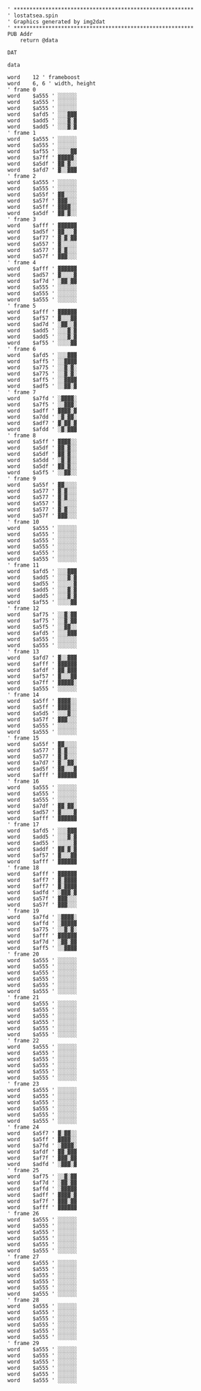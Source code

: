
    ' *********************************************************
    ' lostatsea.spin
    ' Graphics generated by img2dat
    ' *********************************************************
    PUB Addr
        return @data

    DAT

    data

    word    12 ' frameboost
    word    6, 6 ' width, height
    ' frame 0
    word    $a555 ' ░░░░░░
    word    $a555 ' ░░░░░░
    word    $a555 ' ░░░░░░
    word    $afd5 ' ░░░▓▓▓
    word    $add5 ' ░░░▓░▓
    word    $add5 ' ░░░▓░▓
    ' frame 1
    word    $a555 ' ░░░░░░
    word    $a555 ' ░░░░░░
    word    $af55 ' ░░░░▓▓
    word    $a7ff ' ▓▓▓▓▓░
    word    $a5df ' ▓▓░▓░░
    word    $afd7 ' ▓░░▓▓▓
    ' frame 2
    word    $a555 ' ░░░░░░
    word    $a555 ' ░░░░░░
    word    $a55f ' ▓▓░░░░
    word    $a57f ' ▓▓▓░░░
    word    $a5ff ' ▓▓▓▓░░
    word    $a5df ' ▓▓░▓░░
    ' frame 3
    word    $afff ' ▓▓▓▓▓▓
    word    $ad5f ' ▓▓░░░▓
    word    $af77 ' ▓░▓░▓▓
    word    $a557 ' ▓░░░░░
    word    $a577 ' ▓░▓░░░
    word    $a57f ' ▓▓▓░░░
    ' frame 4
    word    $afff ' ▓▓▓▓▓▓
    word    $ad57 ' ▓░░░░▓
    word    $af7d ' ░▓▓░▓▓
    word    $a555 ' ░░░░░░
    word    $a555 ' ░░░░░░
    word    $a555 ' ░░░░░░
    ' frame 5
    word    $afff ' ▓▓▓▓▓▓
    word    $af57 ' ▓░░░▓▓
    word    $ad7d ' ░▓▓░░▓
    word    $add5 ' ░░░▓░▓
    word    $add5 ' ░░░▓░▓
    word    $af55 ' ░░░░▓▓
    ' frame 6
    word    $afd5 ' ░░░▓▓▓
    word    $aff5 ' ░░▓▓▓▓
    word    $a775 ' ░░▓░▓░
    word    $a775 ' ░░▓░▓░
    word    $aff5 ' ░░▓▓▓▓
    word    $adf5 ' ░░▓▓░▓
    ' frame 7
    word    $a7fd ' ░▓▓▓▓░
    word    $a7f5 ' ░░▓▓▓░
    word    $adff ' ▓▓▓▓░▓
    word    $a7dd ' ░▓░▓▓░
    word    $adf7 ' ▓░▓▓░▓
    word    $afdd ' ░▓░▓▓▓
    ' frame 8
    word    $a5ff ' ▓▓▓▓░░
    word    $a5df ' ▓▓░▓░░
    word    $a5df ' ▓▓░▓░░
    word    $a5dd ' ░▓░▓░░
    word    $a5df ' ▓▓░▓░░
    word    $a5f5 ' ░░▓▓░░
    ' frame 9
    word    $a55f ' ▓▓░░░░
    word    $a577 ' ▓░▓░░░
    word    $a577 ' ▓░▓░░░
    word    $a557 ' ▓░░░░░
    word    $a577 ' ▓░▓░░░
    word    $a57f ' ▓▓▓░░░
    ' frame 10
    word    $a555 ' ░░░░░░
    word    $a555 ' ░░░░░░
    word    $a555 ' ░░░░░░
    word    $a555 ' ░░░░░░
    word    $a555 ' ░░░░░░
    word    $a555 ' ░░░░░░
    ' frame 11
    word    $afd5 ' ░░░▓▓▓
    word    $add5 ' ░░░▓░▓
    word    $ad55 ' ░░░░░▓
    word    $add5 ' ░░░▓░▓
    word    $add5 ' ░░░▓░▓
    word    $af55 ' ░░░░▓▓
    ' frame 12
    word    $af75 ' ░░▓░▓▓
    word    $af75 ' ░░▓░▓▓
    word    $a5f5 ' ░░▓▓░░
    word    $afd5 ' ░░░▓▓▓
    word    $a555 ' ░░░░░░
    word    $a555 ' ░░░░░░
    ' frame 13
    word    $afd7 ' ▓░░▓▓▓
    word    $afff ' ▓▓▓▓▓▓
    word    $afdf ' ▓▓░▓▓▓
    word    $af57 ' ▓░░░▓▓
    word    $a7ff ' ▓▓▓▓▓░
    word    $a555 ' ░░░░░░
    ' frame 14
    word    $a5ff ' ▓▓▓▓░░
    word    $a5ff ' ▓▓▓▓░░
    word    $a5d5 ' ░░░▓░░
    word    $a57f ' ▓▓▓░░░
    word    $a555 ' ░░░░░░
    word    $a555 ' ░░░░░░
    ' frame 15
    word    $a55f ' ▓▓░░░░
    word    $a577 ' ▓░▓░░░
    word    $a577 ' ▓░▓░░░
    word    $a7d7 ' ▓░░▓▓░
    word    $ad5f ' ▓▓░░░▓
    word    $afff ' ▓▓▓▓▓▓
    ' frame 16
    word    $a555 ' ░░░░░░
    word    $a555 ' ░░░░░░
    word    $a555 ' ░░░░░░
    word    $a7df ' ▓▓░▓▓░
    word    $ad57 ' ▓░░░░▓
    word    $afff ' ▓▓▓▓▓▓
    ' frame 17
    word    $afd5 ' ░░░▓▓▓
    word    $add5 ' ░░░▓░▓
    word    $ad55 ' ░░░░░▓
    word    $addf ' ▓▓░▓░▓
    word    $af57 ' ▓░░░▓▓
    word    $afff ' ▓▓▓▓▓▓
    ' frame 18
    word    $afff ' ▓▓▓▓▓▓
    word    $aff7 ' ▓░▓▓▓▓
    word    $aff7 ' ▓░▓▓▓▓
    word    $adfd ' ░▓▓▓░▓
    word    $a57f ' ▓▓▓░░░
    word    $a57f ' ▓▓▓░░░
    ' frame 19
    word    $a7fd ' ░▓▓▓▓░
    word    $affd ' ░▓▓▓▓▓
    word    $a775 ' ░░▓░▓░
    word    $afff ' ▓▓▓▓▓▓
    word    $af7d ' ░▓▓░▓▓
    word    $aff5 ' ░░▓▓▓▓
    ' frame 20
    word    $a555 ' ░░░░░░
    word    $a555 ' ░░░░░░
    word    $a555 ' ░░░░░░
    word    $a555 ' ░░░░░░
    word    $a555 ' ░░░░░░
    word    $a555 ' ░░░░░░
    ' frame 21
    word    $a555 ' ░░░░░░
    word    $a555 ' ░░░░░░
    word    $a555 ' ░░░░░░
    word    $a555 ' ░░░░░░
    word    $a555 ' ░░░░░░
    word    $a555 ' ░░░░░░
    ' frame 22
    word    $a555 ' ░░░░░░
    word    $a555 ' ░░░░░░
    word    $a555 ' ░░░░░░
    word    $a555 ' ░░░░░░
    word    $a555 ' ░░░░░░
    word    $a555 ' ░░░░░░
    ' frame 23
    word    $a555 ' ░░░░░░
    word    $a555 ' ░░░░░░
    word    $a555 ' ░░░░░░
    word    $a555 ' ░░░░░░
    word    $a555 ' ░░░░░░
    word    $a555 ' ░░░░░░
    ' frame 24
    word    $a5f7 ' ▓░▓▓░░
    word    $a5ff ' ▓▓▓▓░░
    word    $a7fd ' ░▓▓▓▓░
    word    $afdf ' ▓▓░▓▓▓
    word    $af7f ' ▓▓▓░▓▓
    word    $adfd ' ░▓▓▓░▓
    ' frame 25
    word    $af75 ' ░░▓░▓▓
    word    $af7d ' ░▓▓░▓▓
    word    $affd ' ░▓▓▓▓▓
    word    $adff ' ▓▓▓▓░▓
    word    $af7f ' ▓▓▓░▓▓
    word    $afff ' ▓▓▓▓▓▓
    ' frame 26
    word    $a555 ' ░░░░░░
    word    $a555 ' ░░░░░░
    word    $a555 ' ░░░░░░
    word    $a555 ' ░░░░░░
    word    $a555 ' ░░░░░░
    word    $a555 ' ░░░░░░
    ' frame 27
    word    $a555 ' ░░░░░░
    word    $a555 ' ░░░░░░
    word    $a555 ' ░░░░░░
    word    $a555 ' ░░░░░░
    word    $a555 ' ░░░░░░
    word    $a555 ' ░░░░░░
    ' frame 28
    word    $a555 ' ░░░░░░
    word    $a555 ' ░░░░░░
    word    $a555 ' ░░░░░░
    word    $a555 ' ░░░░░░
    word    $a555 ' ░░░░░░
    word    $a555 ' ░░░░░░
    ' frame 29
    word    $a555 ' ░░░░░░
    word    $a555 ' ░░░░░░
    word    $a555 ' ░░░░░░
    word    $a555 ' ░░░░░░
    word    $a555 ' ░░░░░░
    word    $a555 ' ░░░░░░

